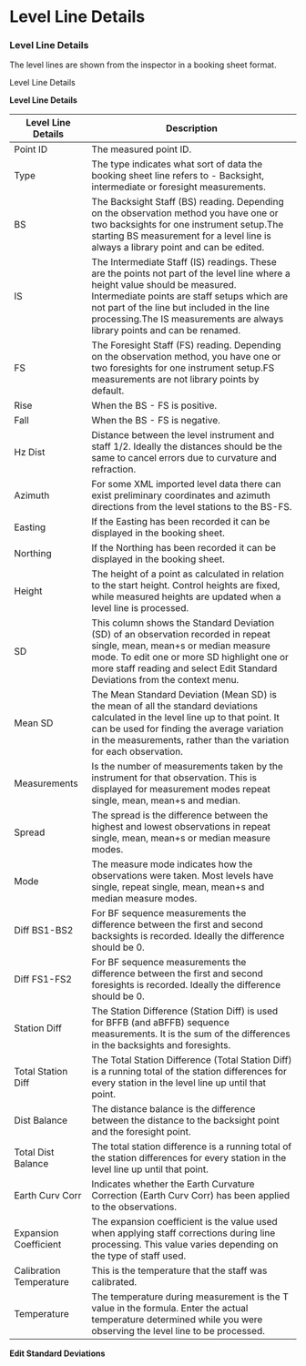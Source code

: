 # Level Line Details

### Level Line Details

The level lines are shown from the inspector in a booking sheet format.

Level Line Details

**Level Line Details**

| Level Line Details | Description |
| --- | --- |
| Point ID | The measured point ID. |
| Type | The type indicates what sort of data the booking sheet line refers to - Backsight, intermediate or foresight measurements. |
| BS | The Backsight Staff (BS) reading. Depending on the observation method you have one or two backsights for one instrument setup.The starting BS measurement for a level line is always a library point and can be edited. |
| IS | The Intermediate Staff (IS) readings. These are the points not part of the level line where a height value should be measured. Intermediate points are staff setups which are not part of the line but included in the line processing.The IS measurements are always library points and can be renamed. |
| FS | The Foresight Staff (FS) reading. Depending on the observation method, you have one or two foresights for one instrument setup.FS measurements are not library points by default. |
| Rise | When the BS - FS is positive. |
| Fall | When the BS - FS is negative. |
| Hz Dist | Distance between the level instrument and staff 1/2. Ideally the distances should be the same to cancel errors due to curvature and refraction. |
| Azimuth | For some XML imported level data there can exist preliminary coordinates and azimuth directions from the level stations to the BS-FS. |
| Easting | If the Easting has been recorded it can be displayed in the booking sheet. |
| Northing | If the Northing has been recorded it can be displayed in the booking sheet. |
| Height | The height of a point as calculated in relation to the start height. Control heights are fixed, while measured heights are updated when a level line is processed. |
| SD | This column shows the Standard Deviation (SD) of an observation recorded in repeat single, mean, mean+s or median measure mode. To edit one or more SD highlight one or more staff reading and select Edit Standard Deviations from the context menu. |
| Mean SD | The Mean Standard Deviation (Mean SD) is the mean of all the standard deviations calculated in the level line up to that point. It can be used for finding the average variation in the measurements, rather than the variation for each observation. |
| Measurements | Is the number of measurements taken by the instrument for that observation. This is displayed for measurement modes repeat single, mean, mean+s and median. |
| Spread | The spread is the difference between the highest and lowest observations in repeat single, mean, mean+s or median measure modes. |
| Mode | The measure mode indicates how the observations were taken. Most levels have single, repeat single, mean, mean+s and median measure modes. |
| Diff BS1-BS2 | For BF sequence measurements the difference between the first and second backsights is recorded. Ideally the difference should be 0. |
| Diff FS1-FS2 | For BF sequence measurements the difference between the first and second foresights is recorded. Ideally the difference should be 0. |
| Station Diff | The Station Difference (Station Diff) is used for BFFB (and aBFFB) sequence measurements. It is the sum of the differences in the backsights and foresights. |
| Total Station Diff | The Total Station Difference (Total Station Diff) is a running total of the station differences for every station in the level line up until that point. |
| Dist Balance | The distance balance is the difference between the distance to the backsight point and the foresight point. |
| Total Dist Balance | The total station difference is a running total of the station differences for every station in the level line up until that point. |
| Earth Curv Corr | Indicates whether the Earth Curvature Correction (Earth Curv Corr) has been applied to the observations. |
| Expansion Coefficient | The expansion coefficient is the value used when applying staff corrections during line processing. This value varies depending on the type of staff used. |
| Calibration Temperature | This is the temperature that the staff was calibrated. |
| Temperature | The temperature during measurement is the T value in the formula. Enter the actual temperature determined while you were observing the level line to be processed. |

**Edit Standard Deviations**

